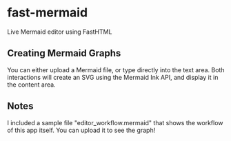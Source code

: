 # fast-mermaid
Live Mermaid editor using FastHTML

## Creating Mermaid Graphs

You can either upload a Mermaid file, or type directly into the text area.
Both interactions will create an SVG using the Mermaid Ink API, and display it in the content area.

## Notes 

I included a sample file "editor_workflow.mermaid" that shows the workflow of this app itself. You can upload it to see the graph!